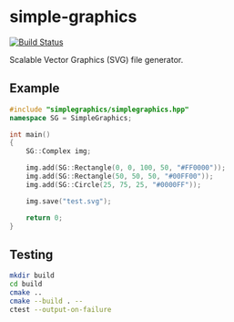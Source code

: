 # simple-graphics
[![Build Status](https://travis-ci.org/brodzik/simple-graphics.svg?branch=master)](https://travis-ci.org/brodzik/simple-graphics)

Scalable Vector Graphics (SVG) file generator.

## Example
```cpp
#include "simplegraphics/simplegraphics.hpp"
namespace SG = SimpleGraphics;

int main()
{
    SG::Complex img;

    img.add(SG::Rectangle(0, 0, 100, 50, "#FF0000"));
    img.add(SG::Rectangle(50, 50, 50, "#00FF00"));
    img.add(SG::Circle(25, 75, 25, "#0000FF"));

    img.save("test.svg");

    return 0;
}
```

## Testing
```bash
mkdir build
cd build
cmake ..
cmake --build . --
ctest --output-on-failure
```

